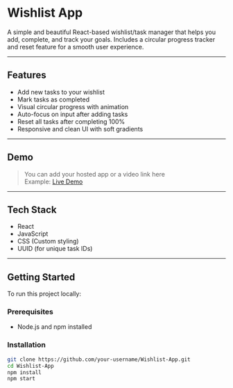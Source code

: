 # Wishlist App

A simple and beautiful React-based wishlist/task manager that helps you add, complete, and track your goals. Includes a circular progress tracker and reset feature for a smooth user experience.

---

## Features

- Add new tasks to your wishlist
- Mark tasks as completed
- Visual circular progress with animation
- Auto-focus on input after adding tasks
- Reset all tasks after completing 100%
- Responsive and clean UI with soft gradients

---

## Demo

> You can add your hosted app or a video link here  
Example: [Live Demo](https://wishlist-trek.netlify.app/)

---

## Tech Stack

- React
- JavaScript
- CSS (Custom styling)
- UUID (for unique task IDs)

---

## Getting Started

To run this project locally:

### Prerequisites

- Node.js and npm installed

### Installation

```bash
git clone https://github.com/your-username/Wishlist-App.git
cd Wishlist-App
npm install
npm start
